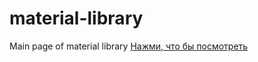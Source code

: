 # material-library
Main page of material library
[Нажми, что бы посмотреть](http://jeromejer.github.io/material-library/ "Нажми, что бы посмотреть")
